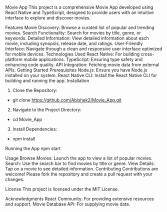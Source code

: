 Movie App
This project is a comprehensive Movie App developed using React Native and TypeScript, designed to provide users with an intuitive interface to explore and discover movies.

Features
Movie Discovery: Browse a curated list of popular and trending movies.
Search Functionality: Search for movies by title, genre, or keywords.
Detailed Information: View detailed information about each movie, including synopsis, release date, and ratings.
User-Friendly Interface: Navigate through a clean and responsive user interface optimized for mobile devices.
Technologies Used
React Native: For building cross-platform mobile applications.
TypeScript: Ensuring type safety and enhancing code quality.
API Integration: Fetching movie data from external APIs.
Getting Started
Prerequisites
Node.js: Ensure you have Node.js installed on your system.
React Native CLI: Install the React Native CLI for building and running the app.
Installation
1. Clone the Repository:
- git clone https://github.com/Abishek2/Movie_App.git
2. Navigate to the Project Directory:
- cd Movie_App
3. Install Dependencies:
- npm install

Running the App
npm start

Usage
Browse Movies: Launch the app to view a list of popular movies.
Search: Use the search bar to find movies by title or genre.
View Details: Tap on a movie to see detailed information.
Contributing
Contributions are welcome! Please fork the repository and create a pull request with your changes.

License
This project is licensed under the MIT License. 

Acknowledgments
React Community: For providing extensive resources and support.
Movie Database API: For supplying movie data.




